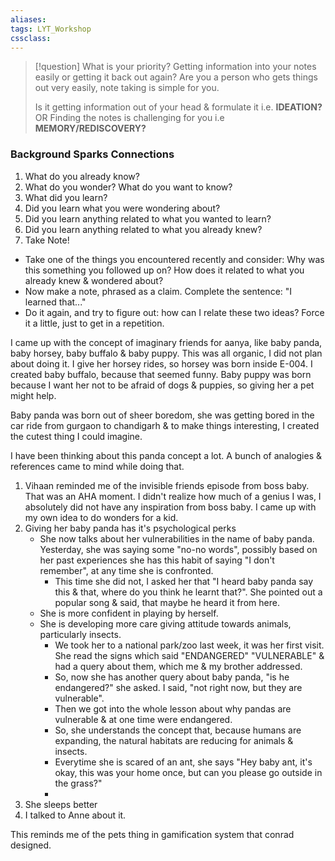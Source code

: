 ```yaml
---
aliases: 
tags: LYT_Workshop  
cssclass:
---
```


> [!question] What is your priority?
> Getting information into your notes easily or getting it back out again?
> Are you a person who gets things out very easily, note taking is simple for you. 
> 
> Is it getting information out of your head & formulate it i.e. **IDEATION?** OR
> Finding the notes is challenging for you i.e **MEMORY/REDISCOVERY?**

### Background Sparks Connections
1. What do you already know?
2. What do you wonder? What do you want to know?
3. What did you learn?
4. Did you learn what you were wondering about?
5. Did you learn anything related to what you wanted to learn?
6. Did you learn anything related to what you already knew?
7. Take Note!



- Take one of the things you encountered recently and consider: Why was this something you followed up on? How does it related to what you already knew & wondered about?
- Now make a note, phrased as a claim. Complete the sentence: "I learned that..."
- Do it again, and try to figure out: how can I relate these two ideas? Force it a little, just to get in a repetition. 


I came up with the concept of imaginary friends for aanya, like baby panda, baby horsey, baby buffalo & baby puppy. This was all organic, I did not plan about doing it. I give her horsey rides, so horsey was born inside E-004. I created baby buffalo, because that seemed funny. Baby puppy was born because I want her not to be afraid of dogs & puppies, so giving her a pet might help.

Baby panda was born out of sheer boredom, she was getting bored in the car ride from gurgaon to chandigarh & to make things interesting, I created the cutest thing I could imagine. 

I have been thinking about this panda concept a lot. A bunch of analogies & references came to mind while doing that.
1. Vihaan reminded me of the invisible friends episode from boss baby. That was an AHA moment. I didn't realize how much of a genius I was, I absolutely did not have any inspiration from boss baby. I came up with my own idea to do wonders for a kid.
2. Giving her baby panda has it's psychological perks
	- She now talks about her vulnerabilities in the name of baby panda. Yesterday, she was saying some "no-no words", possibly based on her past experiences she has this habit of saying "I don't remember", at any time she is confronted.
		- This time she did not, I asked her that "I heard baby panda say this & that, where do you think he learnt that?". She pointed out a popular song & said, that maybe he heard it from here.
	- She is more confident in playing by herself.
	- She is developing more care giving attitude towards animals, particularly insects.
		- We took her to a national park/zoo last week, it was her first visit. She read the signs which said "ENDANGERED" "VULNERABLE" & had a query about them, which me & my brother addressed.
		- So, now she has another query about baby panda, "is he endangered?" she asked. I said, "not right now, but they are vulnerable".
		- Then we got into the whole lesson about why pandas are vulnerable & at one time were endangered.
		- So, she understands the concept that, because humans are expanding, the natural habitats are reducing for animals & insects.
		- Everytime she is scared of an ant, she says "Hey baby ant, it's okay, this was your home once, but can you please go outside in the grass?"
		- 
3. She sleeps better
4. I talked to Anne about it. 

This reminds me of the pets thing in gamification system that conrad designed.